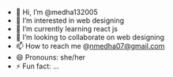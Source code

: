 - 👋 Hi, I’m @medha132005
- 👀 I’m interested in web designing
- 🌱 I’m currently learning react js
- 💞️ I’m looking to collaborate on web designing
- 📫 How to reach me @nmedha07@gmail.com
- 😄 Pronouns: she/her
- ⚡ Fun fact: ...

<!---
medha132005/medha132005 is a ✨ special ✨ repository because its `README.md` (this file) appears on your GitHub profile.
You can click the Preview link to take a look at your changes.
--->
